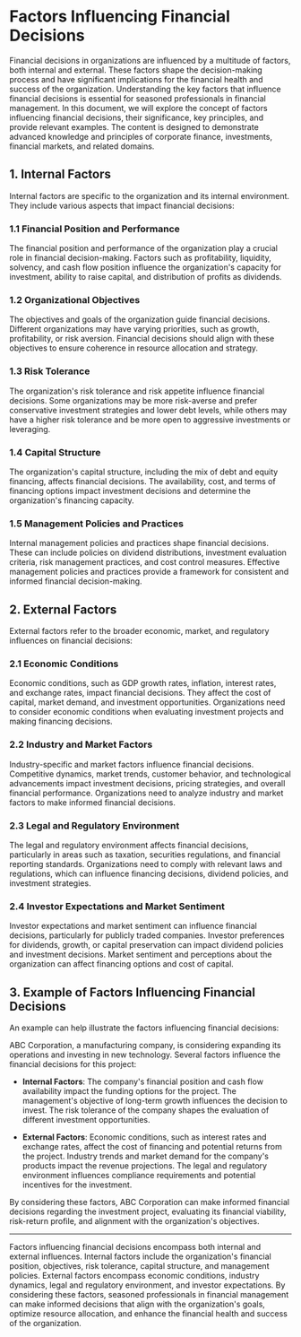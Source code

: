 # Factors Influencing Financial Decisions

Financial decisions in organizations are influenced by a multitude of factors, both internal and external. These factors shape the decision-making process and have significant implications for the financial health and success of the organization. Understanding the key factors that influence financial decisions is essential for seasoned professionals in financial management. In this document, we will explore the concept of factors influencing financial decisions, their significance, key principles, and provide relevant examples. The content is designed to demonstrate advanced knowledge and principles of corporate finance, investments, financial markets, and related domains.

## 1. Internal Factors

Internal factors are specific to the organization and its internal environment. They include various aspects that impact financial decisions:

### 1.1 Financial Position and Performance
The financial position and performance of the organization play a crucial role in financial decision-making. Factors such as profitability, liquidity, solvency, and cash flow position influence the organization's capacity for investment, ability to raise capital, and distribution of profits as dividends.

### 1.2 Organizational Objectives
The objectives and goals of the organization guide financial decisions. Different organizations may have varying priorities, such as growth, profitability, or risk aversion. Financial decisions should align with these objectives to ensure coherence in resource allocation and strategy.

### 1.3 Risk Tolerance
The organization's risk tolerance and risk appetite influence financial decisions. Some organizations may be more risk-averse and prefer conservative investment strategies and lower debt levels, while others may have a higher risk tolerance and be more open to aggressive investments or leveraging.

### 1.4 Capital Structure
The organization's capital structure, including the mix of debt and equity financing, affects financial decisions. The availability, cost, and terms of financing options impact investment decisions and determine the organization's financing capacity.

### 1.5 Management Policies and Practices
Internal management policies and practices shape financial decisions. These can include policies on dividend distributions, investment evaluation criteria, risk management practices, and cost control measures. Effective management policies and practices provide a framework for consistent and informed financial decision-making.

## 2. External Factors

External factors refer to the broader economic, market, and regulatory influences on financial decisions:

### 2.1 Economic Conditions
Economic conditions, such as GDP growth rates, inflation, interest rates, and exchange rates, impact financial decisions. They affect the cost of capital, market demand, and investment opportunities. Organizations need to consider economic conditions when evaluating investment projects and making financing decisions.

### 2.2 Industry and Market Factors
Industry-specific and market factors influence financial decisions. Competitive dynamics, market trends, customer behavior, and technological advancements impact investment decisions, pricing strategies, and overall financial performance. Organizations need to analyze industry and market factors to make informed financial decisions.

### 2.3 Legal and Regulatory Environment
The legal and regulatory environment affects financial decisions, particularly in areas such as taxation, securities regulations, and financial reporting standards. Organizations need to comply with relevant laws and regulations, which can influence financing decisions, dividend policies, and investment strategies.

### 2.4 Investor Expectations and Market Sentiment
Investor expectations and market sentiment can influence financial decisions, particularly for publicly traded companies. Investor preferences for dividends, growth, or capital preservation can impact dividend policies and investment decisions. Market sentiment and perceptions about the organization can affect financing options and cost of capital.

## 3. Example of Factors Influencing Financial Decisions

An example can help illustrate the factors influencing financial decisions:

ABC Corporation, a manufacturing company, is considering expanding its operations and investing in new technology. Several factors influence the financial decisions for this project:

- **Internal Factors**: The company's financial position and cash flow availability impact the funding options for the project. The management's objective of long-term growth influences the decision to invest. The risk tolerance of the company shapes the evaluation of different investment opportunities.

- **External Factors**: Economic conditions, such as interest rates and exchange rates, affect the cost of financing and potential returns from the project. Industry trends and market demand for the company's products impact the revenue projections. The legal and regulatory environment influences compliance requirements and potential incentives for the investment.

By considering these factors, ABC Corporation can make informed financial decisions regarding the investment project, evaluating its financial viability, risk-return profile, and alignment with the organization's objectives.

---

Factors influencing financial decisions encompass both internal and external influences. Internal factors include the organization's financial position, objectives, risk tolerance, capital structure, and management policies. External factors encompass economic conditions, industry dynamics, legal and regulatory environment, and investor expectations. By considering these factors, seasoned professionals in financial management can make informed decisions that align with the organization's goals, optimize resource allocation, and enhance the financial health and success of the organization.